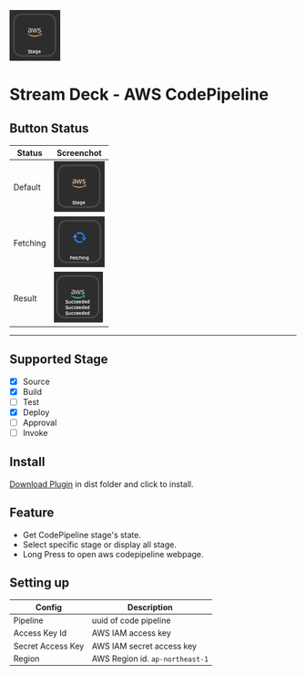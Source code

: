 ![preview-default](./doc/preview-default.png)
# Stream Deck - AWS CodePipeline

## Button Status
Status | Screenchot
---|---
Default | ![preview-default](./doc/preview-default.png)
Fetching | ![preview-fetching](./doc/preview-fetching.png)
Result | ![preview-result](./doc/preview-result.png)

---

## Supported Stage
- [x] Source
- [x] Build
- [ ] Test
- [x] Deploy
- [ ] Approval
- [ ] Invoke

## Install
[Download Plugin](./dist/tw.phantas.aws-codepipeline-status.streamDeckPlugin) in dist folder and click to install.

## Feature
- Get CodePipeline stage's state.
- Select specific stage or display all stage.
- Long Press to open aws codepipeline webpage.

## Setting up
Config | Description
---|---
Pipeline | uuid of code pipeline
Access Key Id | AWS IAM access key
Secret Access Key | AWS IAM secret access key
Region | AWS Region id. `ap-northeast-1`

